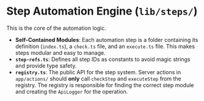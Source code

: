 # Step Automation Engine (`lib/steps/`)

This is the core of the automation logic.

-   **Self-Contained Modules**: Each automation step is a folder containing its definition (`index.ts`), a `check.ts` file, and an `execute.ts` file. This makes steps modular and easy to manage.
-   **`step-refs.ts`**: Defines all step IDs as constants to avoid magic strings and provide type safety.
-   **`registry.ts`**: The public API for the step system. Server actions in `app/actions/` should **only** call `checkStep` and `executeStep` from the registry. The registry is responsible for finding the correct step module and creating the `ApiLogger` for the operation.
